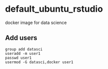 # default_ubuntu_rstudio
docker image for data science

## Add users

```
group add datasci
useradd -m user1
passwd user1
usermod -G datasci,docker user1
```
